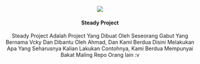 <p align="center">
  <img src="https://telegra.ph/file/add31c6018ba67309bd3b.jpg">
</p>

<h4><p align="center"> Steady Project </p></h4>

<p align="center">Steady Project Adalah Project Yang Dibuat Oleh Seseorang Gabut Yang Bernama Vcky Dan Dibantu Oleh Ahmad, Dan Kami Berdua Disini Melakukan Apa Yang Seharusnya Kalian Lakukan Contohnya, Kami Berdua Mempunyai Bakat Maling Repo Orang lain :v</p>


